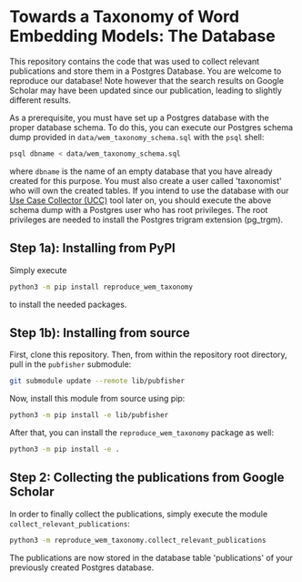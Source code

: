 # Towards a Taxonomy of Word Embedding Models: The Database

This repository contains the code that was used to collect relevant 
publications and store them in a Postgres Database.
You are welcome to reproduce our database!
Note however that the search results on Google Scholar may have been updated
since our publication, leading to slightly different results.

As a prerequisite, you must have set up a Postgres database with the proper 
database schema. To do this, you can execute our Postgres schema dump provided 
in `data/wem_taxonomy_schema.sql` with the `psql` shell:
```bash
psql dbname < data/wem_taxonomy_schema.sql
```
where `dbname` is the name of an empty database that you have already created 
for this purpose.
You must also create a user called 'taxonomist' who will own the created
tables. If you intend to use the database with our [Use Case Collector (UCC)][1]
tool later on, you should execute the above schema dump with a Postgres user 
who has root privileges.
The root privileges are needed to install the Postgres trigram extension (pg_trgm).

## Step 1a): Installing from PyPI

Simply execute
```bash
python3 -m pip install reproduce_wem_taxonomy
```
to install the needed packages.


## Step 1b): Installing from source

First, clone this repository. Then, from within the repository root directory,
pull in the `pubfisher` submodule:
```bash
git submodule update --remote lib/pubfisher
```
Now, install this module from source using pip:
```bash
python3 -m pip install -e lib/pubfisher
```
After that, you can install the `reproduce_wem_taxonomy` package as well:
```bash
python3 -m pip install -e .
```

## Step 2: Collecting the publications from Google Scholar

In order to finally collect the publications,
simply execute the module `collect_relevant_publications`:
```bash
python3 -m reproduce_wem_taxonomy.collect_relevant_publications
```

The publications are now stored in the database table 'publications' of
your previously created Postgres database.

[1]: https://git.scc.kit.edu/ukqba/use-case-collector
